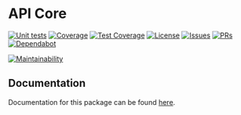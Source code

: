 # API Core

[![Unit tests](https://github.com/sweetrpg/api-core/actions/workflows/go-ci.yml/badge.svg)](https://github.com/sweetrpg/api-core/actions/workflows/go-ci.yml)
[![Coverage](https://github.com/sweetrpg/api-core/blob/develop/coverage.svg)](https://github.com/sweetrpg/api-core)
[![Test Coverage](https://api.codeclimate.com/v1/badges/259544218b7d81de38d1/test_coverage)](https://codeclimate.com/github/sweetrpg/api-core/test_coverage)
[![License](https://img.shields.io/github/license/sweetrpg/api-core.svg)](https://img.shields.io/github/license/sweetrpg/api-core.svg)
[![Issues](https://img.shields.io/github/issues/sweetrpg/api-core.svg)](https://img.shields.io/github/issues/sweetrpg/api-core.svg)
[![PRs](https://img.shields.io/github/issues-pr/sweetrpg/api-core.svg)](https://img.shields.io/github/issues-pr/sweetrpg/api-core.svg)
[![Dependabot](https://badgen.net/github/dependabot/sweetrpg/api-core)](https://badgen.net/github/dependabot/sweetrpg/api-core)

[![Maintainability](https://api.codeclimate.com/v1/badges/259544218b7d81de38d1/maintainability)](https://codeclimate.com/github/sweetrpg/api-core/maintainability)

## Documentation

Documentation for this package can be found [here](https://sweetrpg.github.io/api-core).
